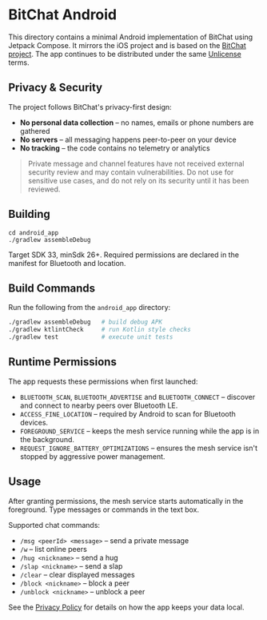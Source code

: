 # BitChat Android

This directory contains a minimal Android implementation of BitChat using Jetpack Compose. It mirrors the iOS project and is based on the [BitChat project](https://github.com/permissionlesstech/bitchat). The app continues to be distributed under the same [Unlicense](../LICENSE) terms.

## Privacy & Security

The project follows BitChat's privacy-first design:

- **No personal data collection** – no names, emails or phone numbers are gathered
- **No servers** – all messaging happens peer-to-peer on your device
- **No tracking** – the code contains no telemetry or analytics

> Private message and channel features have not received external security review and may contain vulnerabilities. Do not use for sensitive use cases, and do not rely on its security until it has been reviewed.

## Building

```
cd android_app
./gradlew assembleDebug
```

Target SDK 33, minSdk 26+. Required permissions are declared in the manifest for Bluetooth and location.

## Build Commands

Run the following from the `android_app` directory:

```bash
./gradlew assembleDebug   # build debug APK
./gradlew ktlintCheck     # run Kotlin style checks
./gradlew test            # execute unit tests
```

## Runtime Permissions

The app requests these permissions when first launched:

- `BLUETOOTH_SCAN`, `BLUETOOTH_ADVERTISE` and `BLUETOOTH_CONNECT` – discover and connect to nearby peers over Bluetooth LE.
- `ACCESS_FINE_LOCATION` – required by Android to scan for Bluetooth devices.
- `FOREGROUND_SERVICE` – keeps the mesh service running while the app is in the background.
- `REQUEST_IGNORE_BATTERY_OPTIMIZATIONS` – ensures the mesh service isn't stopped by aggressive power management.

## Usage

After granting permissions, the mesh service starts automatically in the foreground. Type messages or commands in the text box.

Supported chat commands:

- `/msg <peerId> <message>` – send a private message
- `/w` – list online peers
- `/hug <nickname>` – send a hug
- `/slap <nickname>` – send a slap
- `/clear` – clear displayed messages
- `/block <nickname>` – block a peer
- `/unblock <nickname>` – unblock a peer

See the [Privacy Policy](../PRIVACY_POLICY.md) for details on how the app keeps your data local.
